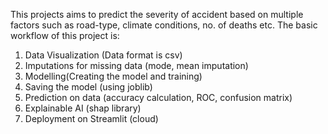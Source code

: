This projects aims to predict the severity of accident based on multiple factors such as road-type, climate conditions, no. of deaths etc. The basic workflow of this project is:
1. Data Visualization (Data format is csv)
2. Imputations for missing data (mode, mean imputation)
3. Modelling(Creating the model and training)
4. Saving the model (using joblib)
5. Prediction on data (accuracy calculation, ROC, confusion matrix)
6. Explainable AI (shap library)
7. Deployment on Streamlit (cloud)


